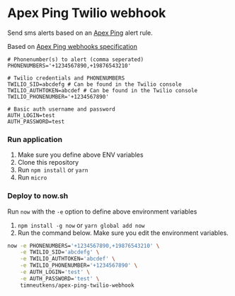 # Apex Ping Twilio webhook

Send sms alerts based on an [Apex Ping](https://apex.sh/ping/) alert rule.

Based on [Apex Ping webhooks specification](https://apex.sh/ping/help/guides/webhooks)

```
# Phonenumber(s) to alert (comma seperated)
PHONENUMBERS='+1234567890,+19876543210'

# Twilio credentials and PHONENUMBERS
TWILIO_SID=abcdefg # Can be found in the Twilio console
TWILIO_AUTHTOKEN=abcdef # Can be found in the Twilio console
TWILIO_PHONENUMBER='+1234567890'

# Basic auth username and password
AUTH_LOGIN=test
AUTH_PASSWORD=test
```                                

### Run application

1. Make sure you define above ENV variables
2. Clone this repository
3. Run `npm install` or `yarn`
4. Run `micro`


### Deploy to now.sh

Run `now` with the `-e` option to define above environment variables

1. `npm install -g now` or `yarn global add now`
2. Run the command below. Make sure you edit the environment variables.
```bash
now -e PHONENUMBERS='+1234567890,+19876543210' \
    -e TWILIO_SID='abcdefg' \
    -e TWILIO_AUTHTOKEN='abcdef' \
    -e TWILIO_PHONENUMBER='+1234567890' \
    -e AUTH_LOGIN='test' \
    -e AUTH_PASSWORD='test' \
    timneutkens/apex-ping-twilio-webhook
```
